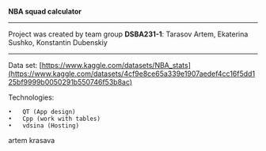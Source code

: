 **NBA squad calculator**

___

Project was created by team group **DSBA231-1**:
Tarasov Artem, Ekaterina Sushko, Konstantin Dubenskiy 

 ______________________________________________________

Data set:
[https://www.kaggle.com/datasets/NBA_stats](https://www.kaggle.com/datasets/4cf9e8ce65a339e1907aedef4cc16f5dd125bf9999b0050291b550746f53b8ac)

Technologies:

	•	QT (App design)
	•	Cpp (work with tables)
	•	vdsina (Hosting)
 artem krasava
